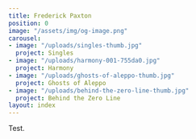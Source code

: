 ```yaml
---
title: Frederick Paxton
position: 0
image: "/assets/img/og-image.png"
carousel:
- image: "/uploads/singles-thumb.jpg"
  project: Singles
- image: "/uploads/harmony-001-755da0.jpg"
  project: Harmony
- image: "/uploads/ghosts-of-aleppo-thumb.jpg"
  project: Ghosts of Aleppo
- image: "/uploads/behind-the-zero-line-thumb.jpg"
  project: Behind the Zero Line
layout: index
---
```


Test.